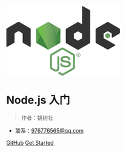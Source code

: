 <img src="./media/1200px-Node.js_logo.svg.png" width="300" alt="">

# Node.js 入门

> 作者：姚树壮

- 联系：976776565@qq.com

[GitHub](https://github.com/git-ysz)
[Get Started](README)
